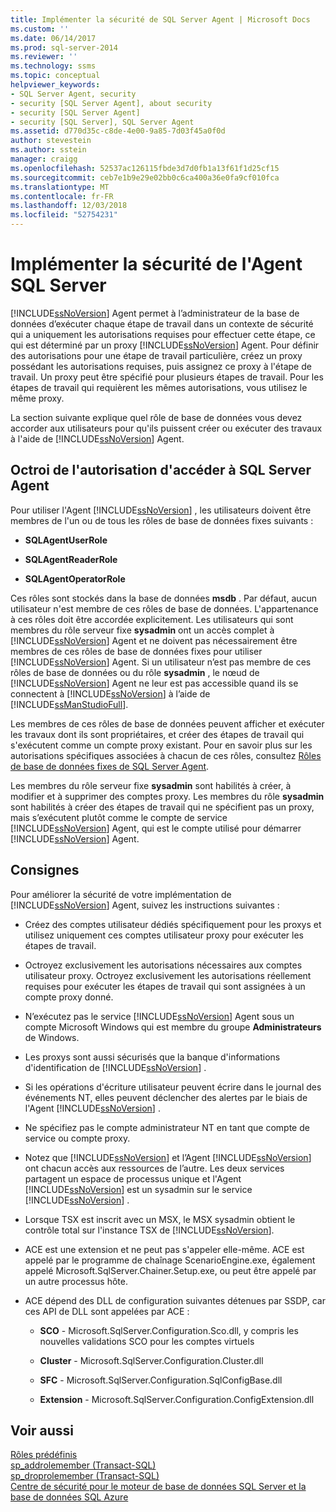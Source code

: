 ```yaml
---
title: Implémenter la sécurité de SQL Server Agent | Microsoft Docs
ms.custom: ''
ms.date: 06/14/2017
ms.prod: sql-server-2014
ms.reviewer: ''
ms.technology: ssms
ms.topic: conceptual
helpviewer_keywords:
- SQL Server Agent, security
- security [SQL Server Agent], about security
- security [SQL Server Agent]
- security [SQL Server], SQL Server Agent
ms.assetid: d770d35c-c8de-4e00-9a85-7d03f45a0f0d
author: stevestein
ms.author: sstein
manager: craigg
ms.openlocfilehash: 52537ac126115fbde3d7d0fb1a13f61f1d25cf15
ms.sourcegitcommit: ceb7e1b9e29e02bb0c6ca400a36e0fa9cf010fca
ms.translationtype: MT
ms.contentlocale: fr-FR
ms.lasthandoff: 12/03/2018
ms.locfileid: "52754231"
---
```

# <a name="implement-sql-server-agent-security"></a>Implémenter la sécurité de l'Agent SQL Server
  [!INCLUDE[ssNoVersion](../../includes/ssnoversion-md.md)] Agent permet à l’administrateur de la base de données d’exécuter chaque étape de travail dans un contexte de sécurité qui a uniquement les autorisations requises pour effectuer cette étape, ce qui est déterminé par un proxy [!INCLUDE[ssNoVersion](../../includes/ssnoversion-md.md)] Agent. Pour définir des autorisations pour une étape de travail particulière, créez un proxy possédant les autorisations requises, puis assignez ce proxy à l'étape de travail. Un proxy peut être spécifié pour plusieurs étapes de travail. Pour les étapes de travail qui requièrent les mêmes autorisations, vous utilisez le même proxy.  
  
 La section suivante explique quel rôle de base de données vous devez accorder aux utilisateurs pour qu'ils puissent créer ou exécuter des travaux à l'aide de [!INCLUDE[ssNoVersion](../../includes/ssnoversion-md.md)] Agent.  
  
## <a name="granting-access-to-sql-server-agent"></a>Octroi de l'autorisation d'accéder à SQL Server Agent  
 Pour utiliser l'Agent [!INCLUDE[ssNoVersion](../../includes/ssnoversion-md.md)] , les utilisateurs doivent être membres de l'un ou de tous les rôles de base de données fixes suivants :  
  
-   **SQLAgentUserRole**  
  
-   **SQLAgentReaderRole**  
  
-   **SQLAgentOperatorRole**  
  
 Ces rôles sont stockés dans la base de données **msdb** . Par défaut, aucun utilisateur n'est membre de ces rôles de base de données. L'appartenance à ces rôles doit être accordée explicitement. Les utilisateurs qui sont membres du rôle serveur fixe **sysadmin** ont un accès complet à [!INCLUDE[ssNoVersion](../../includes/ssnoversion-md.md)] Agent et ne doivent pas nécessairement être membres de ces rôles de base de données fixes pour utiliser [!INCLUDE[ssNoVersion](../../includes/ssnoversion-md.md)] Agent. Si un utilisateur n’est pas membre de ces rôles de base de données ou du rôle **sysadmin** , le nœud de [!INCLUDE[ssNoVersion](../../includes/ssnoversion-md.md)] Agent ne leur est pas accessible quand ils se connectent à [!INCLUDE[ssNoVersion](../../includes/ssnoversion-md.md)] à l’aide de [!INCLUDE[ssManStudioFull](../../includes/ssmanstudiofull-md.md)].  
  
 Les membres de ces rôles de base de données peuvent afficher et exécuter les travaux dont ils sont propriétaires, et créer des étapes de travail qui s'exécutent comme un compte proxy existant. Pour en savoir plus sur les autorisations spécifiques associées à chacun de ces rôles, consultez [Rôles de base de données fixes de SQL Server Agent](sql-server-agent-fixed-database-roles.md).  
  
 Les membres du rôle serveur fixe **sysadmin** sont habilités à créer, à modifier et à supprimer des comptes proxy. Les membres du rôle **sysadmin** sont habilités à créer des étapes de travail qui ne spécifient pas un proxy, mais s’exécutent plutôt comme le compte de service [!INCLUDE[ssNoVersion](../../includes/ssnoversion-md.md)] Agent, qui est le compte utilisé pour démarrer [!INCLUDE[ssNoVersion](../../includes/ssnoversion-md.md)] Agent.  
  
## <a name="guidelines"></a>Consignes  
 Pour améliorer la sécurité de votre implémentation de [!INCLUDE[ssNoVersion](../../includes/ssnoversion-md.md)] Agent, suivez les instructions suivantes :  
  
-   Créez des comptes utilisateur dédiés spécifiquement pour les proxys et utilisez uniquement ces comptes utilisateur proxy pour exécuter les étapes de travail.  
  
-   Octroyez exclusivement les autorisations nécessaires aux comptes utilisateur proxy. Octroyez exclusivement les autorisations réellement requises pour exécuter les étapes de travail qui sont assignées à un compte proxy donné.  
  
-   N’exécutez pas le service [!INCLUDE[ssNoVersion](../../includes/ssnoversion-md.md)] Agent sous un compte Microsoft Windows qui est membre du groupe **Administrateurs** de Windows.  
  
-   Les proxys sont aussi sécurisés que la banque d'informations d'identification de [!INCLUDE[ssNoVersion](../../includes/ssnoversion-md.md)] .  
  
-   Si les opérations d'écriture utilisateur peuvent écrire dans le journal des événements NT, elles peuvent déclencher des alertes par le biais de l'Agent [!INCLUDE[ssNoVersion](../../includes/ssnoversion-md.md)] .  
  
-   Ne spécifiez pas le compte administrateur NT en tant que compte de service ou compte proxy.  
  
-   Notez que [!INCLUDE[ssNoVersion](../../includes/ssnoversion-md.md)] et l’Agent [!INCLUDE[ssNoVersion](../../includes/ssnoversion-md.md)] ont chacun accès aux ressources de l’autre. Les deux services partagent un espace de processus unique et l'Agent [!INCLUDE[ssNoVersion](../../includes/ssnoversion-md.md)] est un sysadmin sur le service [!INCLUDE[ssNoVersion](../../includes/ssnoversion-md.md)] .  
  
-   Lorsque TSX est inscrit avec un MSX, le MSX sysadmin obtient le contrôle total sur l'instance TSX de [!INCLUDE[ssNoVersion](../../includes/ssnoversion-md.md)].  
  
-   ACE est une extension et ne peut pas s'appeler elle-même. ACE est appelé par le programme de chaînage ScenarioEngine.exe, également appelé Microsoft.SqlServer.Chainer.Setup.exe, ou peut être appelé par un autre processus hôte.  
  
-   ACE dépend des DLL de configuration suivantes détenues par SSDP, car ces API de DLL sont appelées par ACE :  
  
    -   **SCO** - Microsoft.SqlServer.Configuration.Sco.dll, y compris les nouvelles validations SCO pour les comptes virtuels  
  
    -   **Cluster** - Microsoft.SqlServer.Configuration.Cluster.dll  
  
    -   **SFC** - Microsoft.SqlServer.Configuration.SqlConfigBase.dll  
  
    -   **Extension** - Microsoft.SqlServer.Configuration.ConfigExtension.dll  
  
## <a name="see-also"></a>Voir aussi  
 [Rôles prédéfinis](../../reporting-services/security/role-definitions-predefined-roles.md)   
 [sp_addrolemember &#40;Transact-SQL&#41;](/sql/relational-databases/system-stored-procedures/sp-addrolemember-transact-sql)   
 [sp_droprolemember &#40;Transact-SQL&#41;](/sql/relational-databases/system-stored-procedures/sp-droprolemember-transact-sql)   
 [Centre de sécurité pour le moteur de base de données SQL Server et la base de données SQL Azure](../../relational-databases/security/security-center-for-sql-server-database-engine-and-azure-sql-database.md)  
  
  
